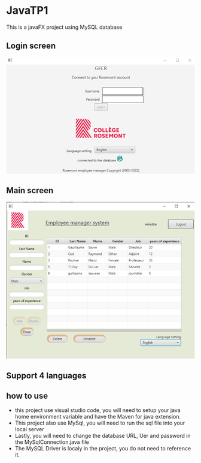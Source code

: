 # JavaTP1
This is a javaFX project using MySQL database

## Login screen
![Upload page](main/gitIMG/login.png)

## Main screen
![Upload page](main/gitIMG/main.png)

## Support 4 languages


## how to use
- this project use visual studio code, you will need to setup your java home environment variable and have the Maven for java extension.
- This project also use MySql, you will need to run the sql file into your local server
- Lastly, you will need to change the database URL, Uer and password in the MySqlConnection.java file
- The MySQL Driver is localy in the project, you do not need to reference it.
